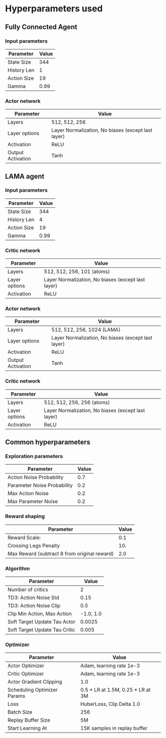# Hyperparameters used

## Fully Connected Agent

### Input parameters

| Parameter | Value |
| - | - |
| State Size | 344 |
| History Len | 1 |
| Action Size | 19 |
| Gamma | 0.99 |

### Actor network

| Parameter | Value |
| - | - |
| Layers | 512, 512, 256 |
| Layer options | Layer Normalization, No biases (except last layer) |
| Activation | ReLU |
| Output Activation | Tanh |

## LAMA agent

### Input parameters

| Parameter | Value |
| - | - |
| State Size | 344 |
| History Len | 4 |
| Action Size | 19 |
| Gamma | 0.99 |

### Critic network

| Parameter | Value |
| - | - |
| Layers | 512, 512, 256, 101 (atoms) |
| Layer options | Layer Normalization, No biases (except last layer) |
| Activation | ReLU |

### Actor network

| Parameter | Value |
| - | - |
| Layers | 512, 512, 256, 1024 (LAMA) |
| Layer options | Layer Normalization, No biases (except last layer) |
| Activation | ReLU |
| Output Activation | Tanh |

### Critic network

| Parameter | Value |
| - | - |
| Layers | 512, 512, 256, 256 (atoms) |
| Layer options | Layer Normalization, No biases (except last layer) |
| Activation | ReLU |

## Common hyperparameters

### Exploration parameters

| Parameter | Value |
| - | - |
| Action Noise Probability | 0.7 |
| Parameter Noise Probability | 0.2 |
| Max Action Noise | 0.2 |
| Max Parameter Noise | 0.2 |

### Reward shaping

| Parameter | Value |
| - | - |
| Reward Scale: | 0.1 |
| Crossing Legs Penalty | 10. |
| Max Reward (subtract 8 from original reward) | 2.0 |

### Algorithm

| Parameter | Value |
| - | - |
| Number of critics | 2 |
| TD3: Action Noise Std | 0.15 |
| TD3: Action Noise Clip | 0.5 |
| Clip Min Action, Max Action | -1.0, 1.0 |
| Soft Target Update Tau Actor | 0.0025 |
| Soft Target Update Tau Critic | 0.005 |

### Optimizer

| Parameter | Value |
| - | - |
| Actor Optimizer | Adam, learning rate 1e-3 |
| Critic Optimizer | Adam, learning rate 1e-3 |
| Actor Gradient Clipping | 1.0 |
| Scheduling Optimizer Params | 0.5 * LR at 1.5M, 0.25 * LR at 3M |
| Loss | HuberLoss, Clip Delta 1.0 |
| Batch Size | 256 |
| Replay Buffer Size | 5M |
| Start Learning At | 15K samples in replay buffer |
